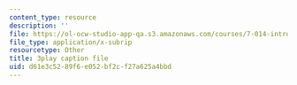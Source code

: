 ```yaml
---
content_type: resource
description: ''
file: https://ol-ocw-studio-app-qa.s3.amazonaws.com/courses/7-014-introductory-biology-spring-2005/d61e3c5289f6e052bf2cf27a625a4bbd_Ncszdp4YQDY.srt
file_type: application/x-subrip
resourcetype: Other
title: 3play caption file
uid: d61e3c52-89f6-e052-bf2c-f27a625a4bbd
---
```

